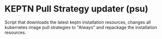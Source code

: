 # KEPTN Pull Strategy updater (psu)

Script that downloads the latest keptn installation resources, changes all kubernetes image pull strategies to "Always" and repackage the installation resources.

